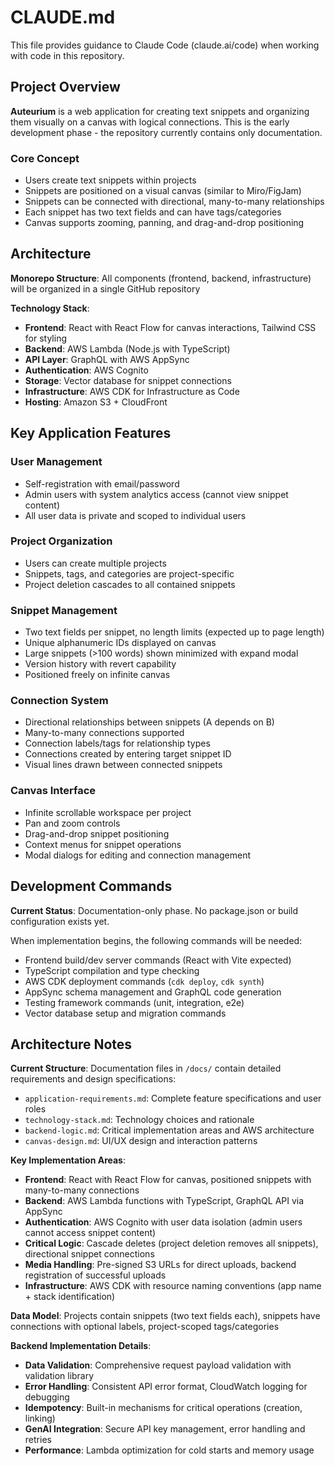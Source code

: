 # CLAUDE.md

This file provides guidance to Claude Code (claude.ai/code) when working with code in this repository.

## Project Overview

**Auteurium** is a web application for creating text snippets and organizing them visually on a canvas with logical connections. This is the early development phase - the repository currently contains only documentation.

### Core Concept
- Users create text snippets within projects 
- Snippets are positioned on a visual canvas (similar to Miro/FigJam)
- Snippets can be connected with directional, many-to-many relationships
- Each snippet has two text fields and can have tags/categories
- Canvas supports zooming, panning, and drag-and-drop positioning

## Architecture

**Monorepo Structure**: All components (frontend, backend, infrastructure) will be organized in a single GitHub repository

**Technology Stack**:
- **Frontend**: React with React Flow for canvas interactions, Tailwind CSS for styling
- **Backend**: AWS Lambda (Node.js with TypeScript)
- **API Layer**: GraphQL with AWS AppSync
- **Authentication**: AWS Cognito
- **Storage**: Vector database for snippet connections
- **Infrastructure**: AWS CDK for Infrastructure as Code
- **Hosting**: Amazon S3 + CloudFront

## Key Application Features

### User Management
- Self-registration with email/password
- Admin users with system analytics access (cannot view snippet content)
- All user data is private and scoped to individual users

### Project Organization
- Users can create multiple projects
- Snippets, tags, and categories are project-specific
- Project deletion cascades to all contained snippets

### Snippet Management  
- Two text fields per snippet, no length limits (expected up to page length)
- Unique alphanumeric IDs displayed on canvas
- Large snippets (>100 words) shown minimized with expand modal
- Version history with revert capability
- Positioned freely on infinite canvas

### Connection System
- Directional relationships between snippets (A depends on B)
- Many-to-many connections supported
- Connection labels/tags for relationship types
- Connections created by entering target snippet ID
- Visual lines drawn between connected snippets

### Canvas Interface
- Infinite scrollable workspace per project
- Pan and zoom controls
- Drag-and-drop snippet positioning
- Context menus for snippet operations
- Modal dialogs for editing and connection management

## Development Commands

**Current Status**: Documentation-only phase. No package.json or build configuration exists yet.

When implementation begins, the following commands will be needed:
- Frontend build/dev server commands (React with Vite expected)
- TypeScript compilation and type checking
- AWS CDK deployment commands (`cdk deploy`, `cdk synth`)
- AppSync schema management and GraphQL code generation
- Testing framework commands (unit, integration, e2e)
- Vector database setup and migration commands

## Architecture Notes

**Current Structure**: Documentation files in `/docs/` contain detailed requirements and design specifications:
- `application-requirements.md`: Complete feature specifications and user roles
- `technology-stack.md`: Technology choices and rationale  
- `backend-logic.md`: Critical implementation areas and AWS architecture
- `canvas-design.md`: UI/UX design and interaction patterns

**Key Implementation Areas**:
- **Frontend**: React with React Flow for canvas, positioned snippets with many-to-many connections
- **Backend**: AWS Lambda functions with TypeScript, GraphQL API via AppSync
- **Authentication**: AWS Cognito with user data isolation (admin users cannot access snippet content)
- **Critical Logic**: Cascade deletes (project deletion removes all snippets), directional snippet connections
- **Media Handling**: Pre-signed S3 URLs for direct uploads, backend registration of successful uploads
- **Infrastructure**: AWS CDK with resource naming conventions (app name + stack identification)

**Data Model**: Projects contain snippets (two text fields each), snippets have connections with optional labels, project-scoped tags/categories

**Backend Implementation Details**:
- **Data Validation**: Comprehensive request payload validation with validation library
- **Error Handling**: Consistent API error format, CloudWatch logging for debugging
- **Idempotency**: Built-in mechanisms for critical operations (creation, linking)
- **GenAI Integration**: Secure API key management, error handling and retries
- **Performance**: Lambda optimization for cold starts and memory usage